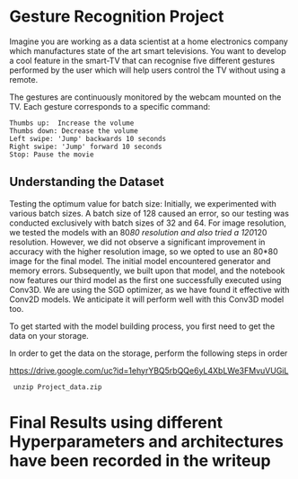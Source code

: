 # Gesture Recognition Project
Imagine you are working as a data scientist at a home electronics company which manufactures state of the art smart televisions. You want to develop a cool feature in the smart-TV that can recognise five different gestures performed by the user which will help users control the TV without using a remote. 

The gestures are continuously monitored by the webcam mounted on the TV. Each gesture corresponds to a specific command:

    Thumbs up:  Increase the volume
    Thumbs down: Decrease the volume
    Left swipe: 'Jump' backwards 10 seconds
    Right swipe: 'Jump' forward 10 seconds  
    Stop: Pause the movie
    
## Understanding the Dataset

Testing the optimum value for batch size: Initially, we experimented with various batch sizes. A batch size of 128 caused an error, so our testing was conducted exclusively with batch sizes of 32 and 64.
For image resolution, we tested the models with an 80*80 resolution and also tried a 120*120 resolution. However, we did not observe a significant improvement in accuracy with the higher resolution image, so we opted to use an 80*80 image for the final model.
The initial model encountered generator and memory errors. Subsequently, we built upon that model, and the notebook now features our third model as the first one successfully executed using Conv3D.
We are using the SGD optimizer, as we have found it effective with Conv2D models. We anticipate it will perform well with this Conv3D model too.

To get started with the model building process, you first need to get the data on your storage. 

In order to get the data on the storage, perform the following steps in order

 https://drive.google.com/uc?id=1ehyrYBQ5rbQQe6yL4XbLWe3FMvuVUGiL

     unzip Project_data.zip

# Final Results using different Hyperparameters and architectures have been recorded in the writeup



